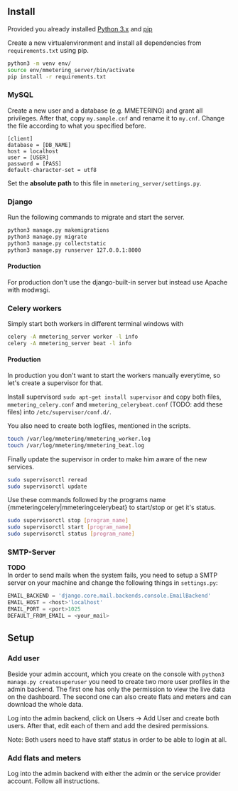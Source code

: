 ## Install <a name="install"></a>

Provided you already installed [Python 3.x](https://www.python.org/downloads/) and
[pip](https://bootstrap.pypa.io/get-pip.py)

Create a new virtualenvironment and install all dependencies from ```requirements.txt``` using pip.
```bash
python3 -m venv env/
source env/mmetering_server/bin/activate
pip install -r requirements.txt
```

### MySQL <a name="mysql"></a>

Create a new user and a database (e.g. MMETERING) and grant all privileges. After that, copy ```my.sample.cnf```
and rename it to ```my.cnf```. Change the file according to what you specified before.

```mysql
[client]
database = [DB_NAME]
host = localhost
user = [USER]
password = [PASS]
default-character-set = utf8
```

Set the __absolute path__ to this file in ```mmetering_server/settings.py```.

### Django <a name="django"></a>

Run the following commands to migrate and start the server.

```bash
python3 manage.py makemigrations
python3 manage.py migrate
python3 manage.py collectstatic
python3 manage.py runserver 127.0.0.1:8000
```

#### Production

For production don't use the django-built-in server but instead use Apache with modwsgi.

### Celery workers <a name="celery"></a>

Simply start both workers in different terminal windows with

```bash
celery -A mmetering_server worker -l info
celery -A mmetering_server beat -l info
```

#### Production

In production you don't want to start the workers manually everytime, so let's create a supervisor for that.

Install supervisord ```sudo apt-get install supervisor``` and copy both files, ```mmetering_celery.conf``` and
```mmetering_celerybeat.conf``` (TODO: add these files) into ```/etc/supervisor/conf.d/```.

You also need to create both logfiles, mentioned in the scripts.
```bash
touch /var/log/mmetering/mmetering_worker.log
touch /var/log/mmetering/mmetering_beat.log
```

Finally update the supervisor in order to make him aware of the new services.
```bash
sudo supervisorctl reread
sudo supervisorctl update
```

Use these commands followed by the programs name {mmeteringcelery|mmeteringcelerybeat} to start/stop or get it's status.
```bash
sudo supervisorctl stop [program_name]
sudo supervisorctl start [program_name]
sudo supervisorctl status [program_name]
```

### SMTP-Server <a name="smtp"></a>
__TODO__  
In order to send mails when the system fails, you need to setup a SMTP server on your machine and change the following
things in ```settings.py```:

```python
EMAIL_BACKEND = 'django.core.mail.backends.console.EmailBackend'
EMAIL_HOST = <host>'localhost'
EMAIL_PORT = <port>1025
DEFAULT_FROM_EMAIL = <your_mail>
```

## Setup <a name="setup"></a>

### Add user

Beside your admin account, which you create on the console with
```python3 manage.py createsuperuser```
you need to create two more user profiles in the admin backend. The first one has only the permission
to view the live data on the dashboard. The second one can also create flats and meters and can download
the whole data.

Log into the admin backend, click on Users -> Add User and create both users. After that, edit each of them
and add the desired permissions.

Note: Both users need to have staff status in order to be able to login at all.

### Add flats and meters

Log into the admin backend with either the admin or the service provider account. Follow all instructions.



